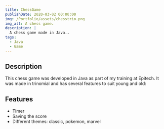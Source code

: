 ```yaml
---
title: ChessGame
publishDate: 2020-03-02 00:00:00
img: /Portfolio/assets/chesstrio.png
img_alt: A chess game.
description: |
  A chess game made in Java..
tags:
  - Java
  - Game
---
```


## Description

This chess game was developed in Java as part of my training at Epitech. It was made in trinomial and has several features to suit young and old:

## Features

- Timer
- Saving the score
- Different themes: classic, pokemon, marvel